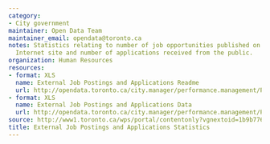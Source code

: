 ```yaml
---
category:
- City government
maintainer: Open Data Team
maintainer_email: opendata@toronto.ca
notes: Statistics relating to number of job opportunities published on the City's
  Internet site and number of applications received from the public.
organization: Human Resources
resources:
- format: XLS
  name: External Job Postings and Applications Readme
  url: http://opendata.toronto.ca/city.manager/performance.management/PM_externalJobPostingsAndApplicationsReadme.xls
- format: XLS
  name: External Job Postings and Applications Data
  url: http://opendata.toronto.ca/city.manager/performance.management/PM_Human_Resources.xls
source: http://www1.toronto.ca/wps/portal/contentonly?vgnextoid=1b9b7768be338310VgnVCM1000003dd60f89RCRD&vgnextchannel=1a66e03bb8d1e310VgnVCM10000071d60f89RCRD
title: External Job Postings and Applications Statistics
---
```

